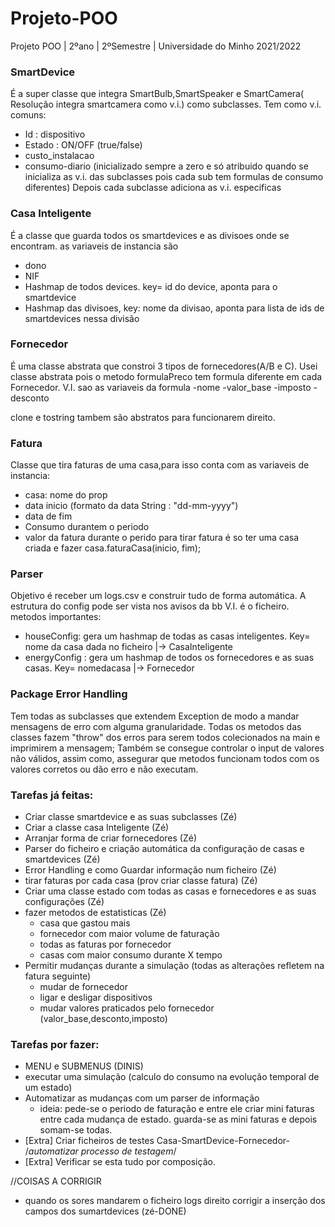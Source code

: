 # Projeto-POO
Projeto POO | 2ºano | 2ºSemestre | Universidade do Minho 2021/2022

 
### SmartDevice
É a super classe que integra SmartBulb,SmartSpeaker e SmartCamera( Resolução integra smartcamera como v.i.) como subclasses.
Tem como v.i. comuns:
- Id : dispositivo
- Estado : ON/OFF (true/false)
- custo_instalacao
- consumo-diario (inicializado sempre a zero e só atribuido quando se inicializa as v.i. das subclasses pois cada sub tem formulas de consumo diferentes)
Depois cada subclasse adiciona as v.i. especificas


### Casa Inteligente
É a classe que guarda todos os smartdevices e as divisoes onde se encontram. as variaveis de instancia são
- dono
- NIF
- Hashmap de todos devices. key= id do device, aponta para o smartdevice
- Hashmap das divisoes, key: nome da divisao, aponta para lista de ids de smartdevices nessa divisão

### Fornecedor 
É uma classe abstrata que constroi 3 tipos de fornecedores(A/B e C). Usei classe abstrata pois o metodo formulaPreco tem formula diferente em cada Fornecedor.
V.I. sao as variaveis da formula
-nome
-valor_base
-imposto
-desconto

clone e tostring tambem são abstratos para funcionarem direito.

### Fatura 
Classe que tira faturas de uma casa,para isso conta com as variaveis de instancia:
- casa: nome do prop
- data inicio (formato da data String : "dd-mm-yyyy")
- data de fim
- Consumo durantem o periodo
- valor da fatura durante o perido
para tirar fatura é so ter uma casa criada e fazer casa.faturaCasa(inicio, fim);


### Parser
Objetivo é receber um logs.csv e construir tudo de forma automática. A estrutura do config pode ser vista nos avisos da bb
V.I. é o ficheiro.
metodos importantes:
 - houseConfig: gera um hashmap de todas as casas inteligentes. Key= nome da casa dada no ficheiro |-> CasaInteligente
 - energyConfig : gera um hashmap de todos os fornecedores e as suas casas. Key= nomedacasa |->  Fornecedor

### Package Error Handling 
Tem todas as subclasses que extendem Exception de modo a mandar mensagens de erro com alguma granularidade.
Todas os metodos das classes fazem "throw" dos erros para serem todos colecionados na main e imprimirem a mensagem;
Também se consegue controlar o input de valores não válidos, assim como, assegurar que metodos funcionam todos com os valores corretos ou dão erro e não executam. 


### Tarefas já feitas:
- Criar classe smartdevice e as suas subclasses (Zé)
- Criar a classe casa Inteligente (Zé)
- Arranjar forma de criar fornecedores (Zé)
- Parser do ficheiro e criação automática da configuração de casas e smartdevices (Zé)
- Error Handling e como Guardar informação num ficheiro (Zé)
- tirar faturas por cada casa (prov criar classe fatura) (Zé)
- Criar uma classe estado com todas as casas e fornecedores e as suas configurações (Zé)
- fazer metodos de estatisticas (Zé)
  - casa que gastou mais
  - fornecedor com maior volume de faturação
  - todas as faturas por fornecedor
  - casas com maior consumo durante X tempo
- Permitir mudanças durante a simulação (todas as alterações refletem na fatura seguinte)
  - mudar de fornecedor
  - ligar e desligar dispositivos
  - mudar valores praticados pelo fornecedor (valor_base,desconto,imposto)
 
### Tarefas por fazer:
- MENU e SUBMENUS (DINIS)
- executar uma simulação (calculo do consumo na evolução temporal de um estado)
- Automatizar as mudanças com um parser de informação
  - ideia: pede-se o periodo de faturação e entre ele criar mini faturas entre cada mudança de estado. guarda-se as mini faturas e depois somam-se todas.
- [Extra] Criar ficheiros de testes Casa-SmartDevice-Fornecedor- /*automatizar processo de testagem*/
- [Extra] Verificar se esta tudo por composição. 

//COISAS A CORRIGIR
- quando os sores mandarem o ficheiro logs direito corrigir a inserção dos campos dos sumartdevices (zé-DONE)
